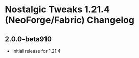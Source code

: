 # Nostalgic Tweaks 1.21.4 (NeoForge/Fabric) Changelog

## 2.0.0-beta910

- Initial release for 1.21.4